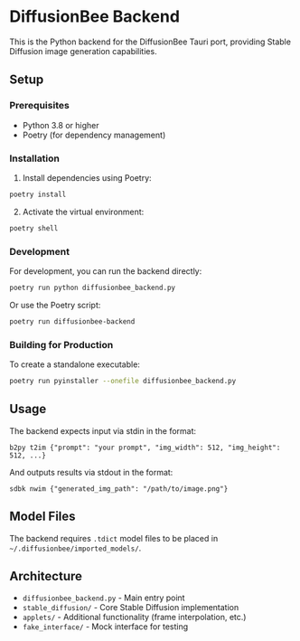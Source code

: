 # DiffusionBee Backend

This is the Python backend for the DiffusionBee Tauri port, providing Stable Diffusion image generation capabilities.

## Setup

### Prerequisites

- Python 3.8 or higher
- Poetry (for dependency management)

### Installation

1. Install dependencies using Poetry:
```bash
poetry install
```

2. Activate the virtual environment:
```bash
poetry shell
```

### Development

For development, you can run the backend directly:
```bash
poetry run python diffusionbee_backend.py
```

Or use the Poetry script:
```bash
poetry run diffusionbee-backend
```

### Building for Production

To create a standalone executable:
```bash
poetry run pyinstaller --onefile diffusionbee_backend.py
```

## Usage

The backend expects input via stdin in the format:
```
b2py t2im {"prompt": "your prompt", "img_width": 512, "img_height": 512, ...}
```

And outputs results via stdout in the format:
```
sdbk nwim {"generated_img_path": "/path/to/image.png"}
```

## Model Files

The backend requires `.tdict` model files to be placed in `~/.diffusionbee/imported_models/`.

## Architecture

- `diffusionbee_backend.py` - Main entry point
- `stable_diffusion/` - Core Stable Diffusion implementation
- `applets/` - Additional functionality (frame interpolation, etc.)
- `fake_interface/` - Mock interface for testing 